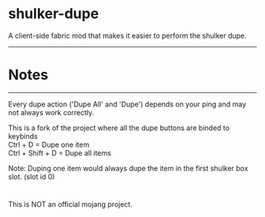 # shulker-dupe
A client-side fabric mod that makes it easier to perform the shulker dupe.

---
# Notes

---

Every dupe action ('Dupe All' and 'Dupe') depends on your ping and may not always work correctly.

This is a fork of the project where all the dupe buttons are binded to keybinds\
Ctrl + D = Dupe one item\
Ctrl + Shift + D = Dupe all items

Note: Duping one item would always dupe the item in the first shulker box slot. (slot id 0)

# 

This is NOT an official mojang project.
